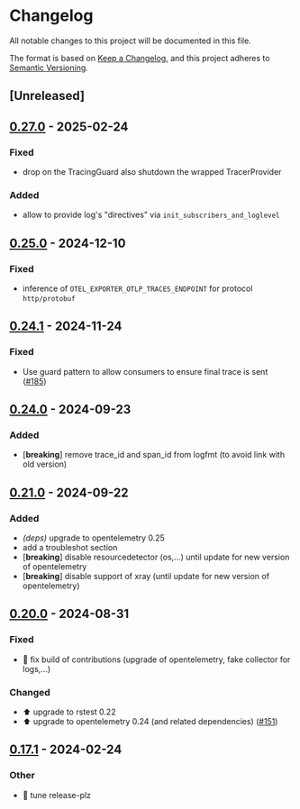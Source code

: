 # Changelog
All notable changes to this project will be documented in this file.

The format is based on [Keep a Changelog](https://keepachangelog.com/en/1.0.0/),
and this project adheres to [Semantic Versioning](https://semver.org/spec/v2.0.0.html).

## [Unreleased]

## [0.27.0](https://github.com/davidB/tracing-opentelemetry-instrumentation-sdk/compare/init-tracing-opentelemetry-v0.26.0...init-tracing-opentelemetry-v0.27.0) - 2025-02-24

### <!-- 1 -->Fixed

- drop on the TracingGuard also shutdown the wrapped TracerProvider

### <!-- 2 -->Added

- allow to provide log's "directives" via `init_subscribers_and_loglevel`

## [0.25.0](https://github.com/davidB/tracing-opentelemetry-instrumentation-sdk/compare/init-tracing-opentelemetry-v0.24.1...init-tracing-opentelemetry-v0.25.0) - 2024-12-10

### <!-- 1 -->Fixed

- inference of `OTEL_EXPORTER_OTLP_TRACES_ENDPOINT` for protocol `http/protobuf`

## [0.24.1](https://github.com/davidB/tracing-opentelemetry-instrumentation-sdk/compare/init-tracing-opentelemetry-v0.24.0...init-tracing-opentelemetry-v0.24.1) - 2024-11-24

### <!-- 1 -->Fixed

- Use guard pattern to allow consumers to ensure final trace is sent ([#185](https://github.com/davidB/tracing-opentelemetry-instrumentation-sdk/pull/185))

## [0.24.0](https://github.com/davidB/tracing-opentelemetry-instrumentation-sdk/compare/init-tracing-opentelemetry-v0.21.0...init-tracing-opentelemetry-v0.24.0) - 2024-09-23

### <!-- 2 -->Added

- [**breaking**] remove trace_id and span_id from logfmt (to avoid link with old version)

## [0.21.0](https://github.com/davidB/tracing-opentelemetry-instrumentation-sdk/compare/init-tracing-opentelemetry-v0.20.0...init-tracing-opentelemetry-v0.21.0) - 2024-09-22

### <!-- 2 -->Added

- *(deps)* upgrade to opentelemetry 0.25
- add a troubleshot section
- [**breaking**] disable resourcedetector (os,...) until update for new version of opentelemetry
- [**breaking**] disable support of xray (until update for new version of opentelemetry)

## [0.20.0](https://github.com/davidB/tracing-opentelemetry-instrumentation-sdk/compare/init-tracing-opentelemetry-v0.19.0...init-tracing-opentelemetry-v0.20.0) - 2024-08-31

### <!-- 1 -->Fixed
- 🐛 fix build of contributions (upgrade of opentelemetry, fake collector for logs,...)

### <!-- 4 -->Changed
- ⬆️ upgrade to rstest 0.22
- ⬆️ upgrade to opentelemetry 0.24 (and related dependencies) ([#151](https://github.com/davidB/tracing-opentelemetry-instrumentation-sdk/pull/151))

## [0.17.1](https://github.com/davidB/tracing-opentelemetry-instrumentation-sdk/compare/init-tracing-opentelemetry-v0.17.0...init-tracing-opentelemetry-v0.17.1) - 2024-02-24

### Other
- 👷 tune release-plz
